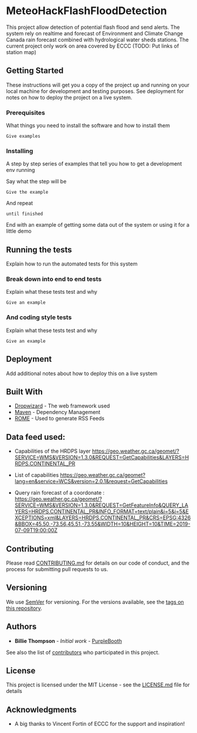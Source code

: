 # MeteoHackFlashFloodDetection

This project allow detection of potential flash flood and send alerts. The system rely on realtime and forecast of Environment and Climate Change Canada rain forecast combined with hydrological water sheds stations. The current project only work on area covered by ECCC (TODO: Put links of station map)

## Getting Started

These instructions will get you a copy of the project up and running on your local machine for development and testing purposes. See deployment for notes on how to deploy the project on a live system.

### Prerequisites

What things you need to install the software and how to install them

```
Give examples
```

### Installing

A step by step series of examples that tell you how to get a development env running

Say what the step will be

```
Give the example
```

And repeat

```
until finished
```

End with an example of getting some data out of the system or using it for a little demo

## Running the tests

Explain how to run the automated tests for this system

### Break down into end to end tests

Explain what these tests test and why

```
Give an example
```

### And coding style tests

Explain what these tests test and why

```
Give an example
```

## Deployment

Add additional notes about how to deploy this on a live system

## Built With

* [Dropwizard](http://www.dropwizard.io/1.0.2/docs/) - The web framework used
* [Maven](https://maven.apache.org/) - Dependency Management
* [ROME](https://rometools.github.io/rome/) - Used to generate RSS Feeds

## Data feed used: 

* Capabilities of the HRDPS layer 
https://geo.weather.gc.ca/geomet/?SERVICE=WMS&VERSION=1.3.0&REQUEST=GetCapabilities&LAYERS=HRDPS.CONTINENTAL_PR

* List of capabilities
https://geo.weather.gc.ca/geomet?lang=en&service=WCS&version=2.0.1&request=GetCapabilities

* Query rain forecast of a coordonate :
https://geo.weather.gc.ca/geomet/?SERVICE=WMS&VERSION=1.3.0&REQUEST=GetFeatureInfo&QUERY_LAYERS=HRDPS.CONTINENTAL_PR&INFO_FORMAT=text/plain&i=5&j=5&EXCEPTIONS=xml&LAYERS=HRDPS.CONTINENTAL_PR&CRS=EPSG:4326&BBOX=45.50,-73.56,45.51,-73.55&WIDTH=10&HEIGHT=10&TIME=2019-07-09T19:00:00Z

## Contributing

Please read [CONTRIBUTING.md](https://gist.github.com/PurpleBooth/b24679402957c63ec426) for details on our code of conduct, and the process for submitting pull requests to us.

## Versioning

We use [SemVer](http://semver.org/) for versioning. For the versions available, see the [tags on this repository](https://github.com/your/project/tags). 

## Authors

* **Billie Thompson** - *Initial work* - [PurpleBooth](https://github.com/PurpleBooth)

See also the list of [contributors](https://github.com/your/project/contributors) who participated in this project.

## License

This project is licensed under the MIT License - see the [LICENSE.md](LICENSE.md) file for details

## Acknowledgments

* A big thanks to Vincent Fortin of ECCC for the support and inspiration!
